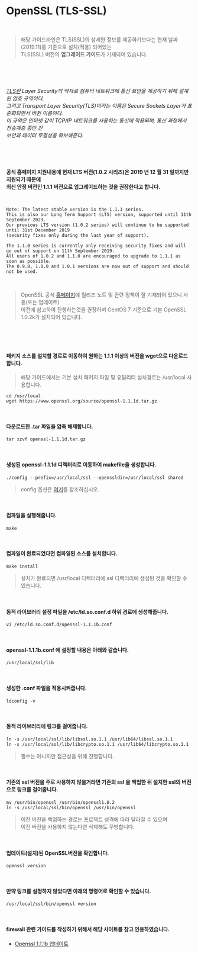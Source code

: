 # OpenSSL (TLS-SSL)


<br/>


> 해당 가이드라인은 TLS(SSL)의 상세한 정보를 제공하기보다는 현재 날짜(2019.11)를 기준으로 설치(적용) 되어있는  
TLS(SSL) 버전의 **업그레이드 가이드**가 기재되어 있습니다.

<br/>
<br/>
<br/>


*[TLS란](https://ko.wikipedia.org/wiki/%EC%A0%84%EC%86%A1_%EA%B3%84%EC%B8%B5_%EB%B3%B4%EC%95%88) Layer Security의 약자로  컴퓨터 네트워크에 통신 보안을 제공하기 위해 설계된 암호 규약이다.  
그리고 Transport Layer Security(TLS)이라는 이름은 Secure Sockets Layer가 표준화되면서 바뀐 이름이다.  
이 규약은 인터넷 같이 TCP/IP 네트워크를 사용하는 통신에 적용되며, 통신 과정에서 전송계층 종단 간  
보안과 데이터 무결성을 확보해준다.*  


<br/>
<br/>
<br/>


**공식 홈페이지 지원내용에 현재 LTS 버전(1.0.2 시리즈)은 2019 년 12 월 31 일까지만 지원되기 때문에  
최신 안정 버전인 1.1.1 버전으로 업그레이드하는 것을 권장한다고 합니다.**


<br/>


```
Note: The latest stable version is the 1.1.1 series.  
This is also our Long Term Support (LTS) version, supported until 11th September 2023.  
Our previous LTS version (1.0.2 series) will continue to be supported until 31st December 2019  
(security fixes only during the last year of support).  

The 1.1.0 series is currently only receiving security fixes and will go out of support on 11th September 2019.  
All users of 1.0.2 and 1.1.0 are encouraged to upgrade to 1.1.1 as soon as possible.  
The 0.9.8, 1.0.0 and 1.0.1 versions are now out of support and should not be used.
```

<br/>

> OpenSSL 공식 [홈페이지](https://www.openssl.org/)에 릴리즈 노트 및 관련 정책이 잘 기재되어 있으니 사용(또는 업데이트)  
이전에 참고하여 진행하는것을 권장하며 CentOS 7 기준으로 기본 OpenSSL 1.0.2k가 설치되어 있습니다.


<br/>
<br/>
<br/>


#### 패키지 소스를 설치할 경로로 이동하여 원하는 1.1.1 이상의 버전을 wget으로 다운로드 합니다.
> 해당 가이드에서는 기본 설치 패키지 파일 및 유틸리티 설치경로는 /usr/local 사용합니다.
```
cd /usr/local 
wget https://www.openssl.org/source/openssl-1.1.1d.tar.gz
```

<br/>


#### 다운로드한 .tar 파일을 압축 해제합니다.
```
tar xzvf openssl-1.1.1d.tar.gz
```

<br/>


#### 생성된 openssl-1.1.1d 디렉터리로 이동하여 makefile을 생성합니다.
```
./config --prefix=/usr/local/ssl --openssldir=/usr/local/ssl shared
```
> config 옵션은 [여기](https://wiki.openssl.org/index.php/Compilation_and_Installation#Configure_Options)를 참조하십시오.


<br/>


#### 컴파일을 실행해줍니다.
```
make
```

<br/>


#### 컴파일이 완료되었다면 컴파일된 소스를 설치합니다.
```
make install
```
> 설치가 완료되면 /usr/local 디렉터리에 ssl 디렉터리에 생성된 것을 확인할 수 있습니다.  


<br/>


#### 동적 라이브러리 설정 파일을 /etc/ld.so.conf.d 하위 경로에 생성해줍니다.
```
vi /etc/ld.so.conf.d/openssl-1.1.1b.conf
```

<br/>

#### openssl-1.1.1b.conf 에 설정할 내용은 아래와 같습니다.
```
/usr/local/ssl/lib
```

<br/>


#### 생성한 .conf 파일을 적용시켜줍니다.
```
ldconfig -v
```

<br/>


#### 동적 라이브러리에 링크를 걸어줍니다.
```
ln -s /usr/local/ssl/lib/libssl.so.1.1 /usr/lib64/libssl.so.1.1
ln -s /usr/local/ssl/lib/libcrypto.so.1.1 /usr/lib64/libcrypto.so.1.1
```
> 필수는 아니지만 접근성을 위해 진행합니다.


<br/>


#### 기존의 ssl 버전을 주로 사용하지 않을거라면 기존의 ssl 을 백업한 뒤 설치한 ssl의 버전으로 링크를 걸어줍니다.
```
mv /usr/bin/openssl /usr/bin/openssl1.0.2
ln -s /usr/local/ssl/bin/openssl /usr/bin/openssl
```
> 이전 버전을 백업하는 경로는 프로젝트 성격에 따라 달라질 수 있으며  
이전 버전을 사용하지 않는다면 삭제해도 무방합니다.

<br/>


#### 업데이트(설치)된 OpenSSL버전을 확인합니다.
```
openssl version
```

<br/>


#### 만약 링크를 설정하지 않았다면 아래의 명령어로 확인할 수 있습니다.
```
/usr/local/ssl/bin/openssl version
```

<br/>


#### firewall 관련 가이드를 작성하기 위해서 해당 사이트를 참고 인용하였습니다.
- [Openssl 1.1.1b 업데이트](https://blanche-star.tistory.com/entry/APM-%EC%84%A4%EC%B9%98-openssl-%EC%B5%9C%EC%8B%A0%EB%B2%84%EC%A0%84%EC%84%A4%EC%B9%98%EC%86%8C%EC%8A%A4%EC%84%A4%EC%B9%98-shared%EC%84%A4%EC%B9%98)

